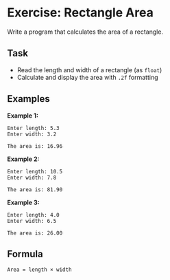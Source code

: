 # Exercise: Rectangle Area

Write a program that calculates the area of a rectangle.

## Task

- Read the length and width of a rectangle (as `float`)
- Calculate and display the area with `.2f` formatting

## Examples

**Example 1:**

```
Enter length: 5.3
Enter width: 3.2
```

```
The area is: 16.96
```

**Example 2:**

```
Enter length: 10.5
Enter width: 7.8
```

```
The area is: 81.90
```

**Example 3:**

```
Enter length: 4.0
Enter width: 6.5
```

```
The area is: 26.00
```

## Formula

`Area = length × width`
